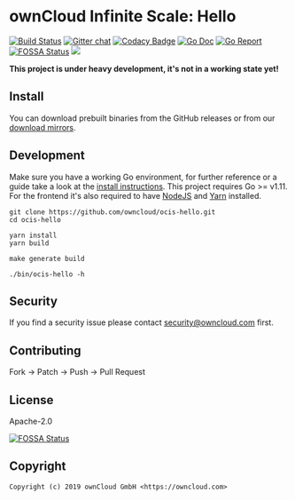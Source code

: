 # ownCloud Infinite Scale: Hello

[![Build Status](https://cloud.drone.io/api/badges/owncloud/ocis-hello/status.svg)](https://cloud.drone.io/owncloud/ocis-hello)
[![Gitter chat](https://badges.gitter.im/cs3org/reva.svg)](https://gitter.im/cs3org/reva)
[![Codacy Badge](https://api.codacy.com/project/badge/Grade/6f1eaaa399294d959ef7b3b10deed41d)](https://www.codacy.com/manual/owncloud/ocis-hello?utm_source=github.com&amp;utm_medium=referral&amp;utm_content=owncloud/ocis-hello&amp;utm_campaign=Badge_Grade)
[![Go Doc](https://godoc.org/github.com/owncloud/ocis-hello?status.svg)](http://godoc.org/github.com/owncloud/ocis-hello)
[![Go Report](http://goreportcard.com/badge/github.com/owncloud/ocis-hello)](http://goreportcard.com/report/github.com/owncloud/ocis-hello)
[![FOSSA Status](https://app.fossa.io/api/projects/git%2Bgithub.com%2Fowncloud%2Focis-hello.svg?type=shield)](https://app.fossa.io/projects/git%2Bgithub.com%2Fowncloud%2Focis-hello?ref=badge_shield)
[![](https://images.microbadger.com/badges/image/owncloud/ocis-hello.svg)](http://microbadger.com/images/owncloud/ocis-hello "Get your own image badge on microbadger.com")

**This project is under heavy development, it's not in a working state yet!**

## Install

You can download prebuilt binaries from the GitHub releases or from our [download mirrors](http://download.owncloud.com/ocis/hello/).

## Development

Make sure you have a working Go environment, for further reference or a guide take a look at the [install instructions](http://golang.org/doc/install.html). This project requires Go >= v1.11. For the frontend it's also required to have [NodeJS](https://nodejs.org/en/download/package-manager/) and [Yarn](https://yarnpkg.com/lang/en/docs/install/) installed.

```console
git clone https://github.com/owncloud/ocis-hello.git
cd ocis-hello

yarn install
yarn build

make generate build

./bin/ocis-hello -h
```

## Security

If you find a security issue please contact security@owncloud.com first.

## Contributing

Fork -> Patch -> Push -> Pull Request

## License

Apache-2.0


[![FOSSA Status](https://app.fossa.io/api/projects/git%2Bgithub.com%2Fowncloud%2Focis-hello.svg?type=large)](https://app.fossa.io/projects/git%2Bgithub.com%2Fowncloud%2Focis-hello?ref=badge_large)

## Copyright

```console
Copyright (c) 2019 ownCloud GmbH <https://owncloud.com>
```